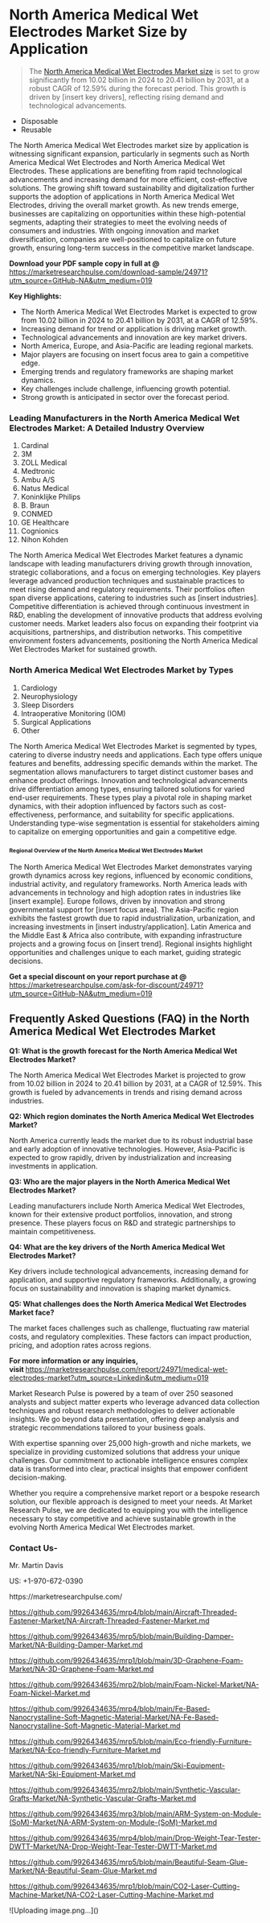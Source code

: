 <h1>North America Medical Wet Electrodes Market&nbsp;Size by Application</h1><blockquote><p>The <a href="https://marketresearchpulse.com/download-sample/24971?utm_source=GitHub-NA&amp;utm_medium=019">North America Medical Wet Electrodes Market size</a> is set to grow significantly from 10.02 billion in 2024 to 20.41 billion by 2031, at a robust CAGR of 12.59% during the forecast period. This growth is driven by [insert key drivers], reflecting rising demand and technological advancements.</p></blockquote><ul><li>Disposable<li> Reusable</li></ul><p>The North America Medical Wet Electrodes market size by application is witnessing significant expansion, particularly in segments such as North America Medical Wet Electrodes and North America Medical Wet Electrodes. These applications are benefiting from rapid technological advancements and increasing demand for more efficient, cost-effective solutions. The growing shift toward sustainability and digitalization further supports the adoption of applications in North America Medical Wet Electrodes, driving the overall market growth. As new trends emerge, businesses are capitalizing on opportunities within these high-potential segments, adapting their strategies to meet the evolving needs of consumers and industries. With ongoing innovation and market diversification, companies are well-positioned to capitalize on future growth, ensuring long-term success in the competitive market landscape.</p><p><strong>Download your PDF sample copy in full at @ </strong><a href="https://marketresearchpulse.com/download-sample/24971?utm_source=GitHub-NA&amp;utm_medium=019">https://marketresearchpulse.com/download-sample/24971?utm_source=GitHub-NA&amp;utm_medium=019</a></p><p><strong>Key Highlights: </strong></p><ul><li>The North America Medical Wet Electrodes Market is expected to grow from 10.02 billion in 2024 to 20.41 billion by 2031, at a CAGR of 12.59%.</li><li>Increasing demand for trend or application is driving market growth.</li><li>Technological advancements and innovation are key market drivers.</li><li>North America, Europe, and Asia-Pacific are leading regional markets.</li><li>Major players are focusing on insert focus area to gain a competitive edge.</li><li>Emerging trends and regulatory frameworks are shaping market dynamics.</li><li>Key challenges include challenge, influencing growth potential.</li><li>Strong growth is anticipated in sector over the forecast period.</li></ul><h3>Leading Manufacturers in the North America Medical Wet Electrodes Market: A Detailed Industry Overview</h3><ol><li>Cardinal</li><li>3M</li><li>ZOLL Medical</li><li>Medtronic</li><li>Ambu A/S</li><li>Natus Medical</li><li>Koninklijke Philips</li><li>B. Braun</li><li>CONMED</li><li>GE Healthcare</li><li>Cognionics</li><li>Nihon Kohden</li></ol><div class="flex max-w-full flex-col flex-grow"><div class="min-h-8 text-message flex w-full flex-col items-end gap-2 whitespace-normal break-words [.text-message+&amp;]:mt-5" dir="auto" data-message-author-role="assistant" data-message-id="fd8432e4-4910-450d-b182-61b7bfb0a01f" data-message-model-slug="gpt-4o"><div class="flex w-full flex-col gap-1 empty:hidden first:pt-[3px]"><div class="markdown prose w-full break-words dark:prose-invert light"><p>The North America Medical Wet Electrodes Market features a dynamic landscape with leading manufacturers driving growth through innovation, strategic collaborations, and a focus on emerging technologies. Key players leverage advanced production techniques and sustainable practices to meet rising demand and regulatory requirements. Their portfolios often span diverse applications, catering to industries such as [insert industries]. Competitive differentiation is achieved through continuous investment in R&amp;D, enabling the development of innovative products that address evolving customer needs. Market leaders also focus on expanding their footprint via acquisitions, partnerships, and distribution networks. This competitive environment fosters advancements, positioning the North America Medical Wet Electrodes Market for sustained growth.</p></div></div></div></div><h3>North America Medical Wet Electrodes Market by Types</h3><ol><li>Cardiology<li> Neurophysiology<li> Sleep Disorders<li> Intraoperative Monitoring (IOM)<li> Surgical Applications<li> Other</li></ol><div class="flex max-w-full flex-col flex-grow"><div class="min-h-8 text-message flex w-full flex-col items-end gap-2 whitespace-normal break-words [.text-message+&amp;]:mt-5" dir="auto" data-message-author-role="assistant" data-message-id="084470be-0bb7-4664-bddf-5156b4f41249" data-message-model-slug="gpt-4o-mini"><div class="flex w-full flex-col gap-1 empty:hidden first:pt-[3px]"><div class="markdown prose w-full break-words dark:prose-invert light"><p>The North America Medical Wet Electrodes Market is segmented by types, catering to diverse industry needs and applications. Each type offers unique features and benefits, addressing specific demands within the market. The segmentation allows manufacturers to target distinct customer bases and enhance product offerings. Innovation and technological advancements drive differentiation among types, ensuring tailored solutions for varied end-user requirements. These types play a pivotal role in shaping market dynamics, with their adoption influenced by factors such as cost-effectiveness, performance, and suitability for specific applications. Understanding type-wise segmentation is essential for stakeholders aiming to capitalize on emerging opportunities and gain a competitive edge.</p></div></div></div></div><h3><span style="font-size: 11px;">Regional Overview of the North America Medical Wet Electrodes Market</span></h3><div class="flex max-w-full flex-col flex-grow"><div class="min-h-8 text-message flex w-full flex-col items-end gap-2 whitespace-normal break-words [.text-message+&amp;]:mt-5" dir="auto" data-message-author-role="assistant" data-message-id="e9038762-ce64-4e30-91c9-9bd413514231" data-message-model-slug="gpt-4o-mini"><div class="flex w-full flex-col gap-1 empty:hidden first:pt-[3px]"><div class="markdown prose w-full break-words dark:prose-invert light"><p>The North America Medical Wet Electrodes Market demonstrates varying growth dynamics across key regions, influenced by economic conditions, industrial activity, and regulatory frameworks. North America leads with advancements in technology and high adoption rates in industries like [insert example]. Europe follows, driven by innovation and strong governmental support for [insert focus area]. The Asia-Pacific region exhibits the fastest growth due to rapid industrialization, urbanization, and increasing investments in [insert industry/application]. Latin America and the Middle East &amp; Africa also contribute, with expanding infrastructure projects and a growing focus on [insert trend]. Regional insights highlight opportunities and challenges unique to each market, guiding strategic decisions.</p></div></div></div></div><p><strong>Get a special discount on your report purchase at @ </strong><a href="https://marketresearchpulse.com/ask-for-discount/24971?utm_source=GitHub-NA&amp;utm_medium=019">https://marketresearchpulse.com/ask-for-discount/24971?utm_source=GitHub-NA&amp;utm_medium=019</a></p><h2>Frequently Asked Questions (FAQ) in the North America Medical Wet Electrodes Market</h2><p><strong>Q1: What is the growth forecast for the North America Medical Wet Electrodes Market?</strong></p><p>The North America Medical Wet Electrodes Market is projected to grow from 10.02 billion in 2024 to 20.41 billion by 2031, at a CAGR of 12.59%. This growth is fueled by advancements in trends and rising demand across industries.</p><p><strong>Q2: Which region dominates the North America Medical Wet Electrodes Market?</strong></p><p>North America currently leads the market due to its robust industrial base and early adoption of innovative technologies. However, Asia-Pacific is expected to grow rapidly, driven by industrialization and increasing investments in application.</p><p><strong>Q3: Who are the major players in the North America Medical Wet Electrodes Market?</strong></p><p>Leading manufacturers include North America Medical Wet Electrodes, known for their extensive product portfolios, innovation, and strong presence. These players focus on R&amp;D and strategic partnerships to maintain competitiveness.</p><p><strong>Q4: What are the key drivers of the North America Medical Wet Electrodes Market?</strong></p><p>Key drivers include technological advancements, increasing demand for application, and supportive regulatory frameworks. Additionally, a growing focus on sustainability and innovation is shaping market dynamics.</p><p><strong>Q5: What challenges does the North America Medical Wet Electrodes Market face?</strong></p><p>The market faces challenges such as challenge, fluctuating raw material costs, and regulatory complexities. These factors can impact production, pricing, and adoption rates across regions.</p><p><strong>For more information or any inquiries, visit&nbsp;</strong><a href="https://marketresearchpulse.com/report/24971/medical-wet-electrodes-market?utm_source=Linkedin&utm_medium=019">https://marketresearchpulse.com/report/24971/medical-wet-electrodes-market?utm_source=Linkedin&utm_medium=019</a></p><p>Market Research Pulse is powered by a team of over 250 seasoned analysts and subject matter experts who leverage advanced data collection techniques and robust research methodologies to deliver actionable insights. We go beyond data presentation, offering deep analysis and strategic recommendations tailored to your business goals.</p><p>With expertise spanning over 25,000 high-growth and niche markets, we specialize in providing customized solutions that address your unique challenges. Our commitment to actionable intelligence ensures complex data is transformed into clear, practical insights that empower confident decision-making.</p><p>Whether you require a comprehensive market report or a bespoke research solution, our flexible approach is designed to meet your needs. At Market Research Pulse, we are dedicated to equipping you with the intelligence necessary to stay competitive and achieve sustainable growth in the evolving North America Medical Wet Electrodes market.</p><h3><strong>Contact Us-</strong></h3><p>Mr. Martin Davis</p><p>US: +1-970-672-0390</p><p>https://marketresearchpulse.com/</p><p><a href="https://github.com/9926434635/mrp4/blob/main/Aircraft-Threaded-Fastener-Market/NA-Aircraft-Threaded-Fastener-Market.md">https://github.com/9926434635/mrp4/blob/main/Aircraft-Threaded-Fastener-Market/NA-Aircraft-Threaded-Fastener-Market.md</a></p><p><a href="https://github.com/9926434635/mrp5/blob/main/Building-Damper-Market/NA-Building-Damper-Market.md">https://github.com/9926434635/mrp5/blob/main/Building-Damper-Market/NA-Building-Damper-Market.md</a></p><p><a href="https://github.com/9926434635/mrp1/blob/main/3D-Graphene-Foam-Market/NA-3D-Graphene-Foam-Market.md">https://github.com/9926434635/mrp1/blob/main/3D-Graphene-Foam-Market/NA-3D-Graphene-Foam-Market.md</a></p><p><a href="https://github.com/9926434635/mrp2/blob/main/Foam-Nickel-Market/NA-Foam-Nickel-Market.md">https://github.com/9926434635/mrp2/blob/main/Foam-Nickel-Market/NA-Foam-Nickel-Market.md</a></p><p><a href="https://github.com/9926434635/mrp4/blob/main/Fe-Based-Nanocrystalline-Soft-Magnetic-Material-Market/NA-Fe-Based-Nanocrystalline-Soft-Magnetic-Material-Market.md">https://github.com/9926434635/mrp4/blob/main/Fe-Based-Nanocrystalline-Soft-Magnetic-Material-Market/NA-Fe-Based-Nanocrystalline-Soft-Magnetic-Material-Market.md</a></p><p><a href="https://github.com/9926434635/mrp5/blob/main/Eco-friendly-Furniture-Market/NA-Eco-friendly-Furniture-Market.md">https://github.com/9926434635/mrp5/blob/main/Eco-friendly-Furniture-Market/NA-Eco-friendly-Furniture-Market.md</a></p><p><a href="https://github.com/9926434635/mrp1/blob/main/Ski-Equipment-Market/NA-Ski-Equipment-Market.md">https://github.com/9926434635/mrp1/blob/main/Ski-Equipment-Market/NA-Ski-Equipment-Market.md</a></p><p><a href="https://github.com/9926434635/mrp2/blob/main/Synthetic-Vascular-Grafts-Market/NA-Synthetic-Vascular-Grafts-Market.md">https://github.com/9926434635/mrp2/blob/main/Synthetic-Vascular-Grafts-Market/NA-Synthetic-Vascular-Grafts-Market.md</a></p><p><a href="https://github.com/9926434635/mrp3/blob/main/ARM-System-on-Module-(SoM)-Market/NA-ARM-System-on-Module-(SoM)-Market.md">https://github.com/9926434635/mrp3/blob/main/ARM-System-on-Module-(SoM)-Market/NA-ARM-System-on-Module-(SoM)-Market.md</a></p><p><a href="https://github.com/9926434635/mrp4/blob/main/Drop-Weight-Tear-Tester-DWTT-Market/NA-Drop-Weight-Tear-Tester-DWTT-Market.md">https://github.com/9926434635/mrp4/blob/main/Drop-Weight-Tear-Tester-DWTT-Market/NA-Drop-Weight-Tear-Tester-DWTT-Market.md</a></p><p><a href="https://github.com/9926434635/mrp5/blob/main/Beautiful-Seam-Glue-Market/NA-Beautiful-Seam-Glue-Market.md">https://github.com/9926434635/mrp5/blob/main/Beautiful-Seam-Glue-Market/NA-Beautiful-Seam-Glue-Market.md</a></p><p><a href="https://github.com/9926434635/mrp1/blob/main/CO2-Laser-Cutting-Machine-Market/NA-CO2-Laser-Cutting-Machine-Market.md">https://github.com/9926434635/mrp1/blob/main/CO2-Laser-Cutting-Machine-Market/NA-CO2-Laser-Cutting-Machine-Market.md</a></p>
![Uploading image.png…]()
